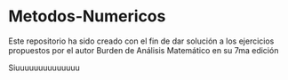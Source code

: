 # Metodos-Numericos
Este repositorio ha sido creado con el fin de dar solución a los ejercicios propuestos por el autor Burden de Análisis Matemático en su 7ma edición

Siuuuuuuuuuuuuuu